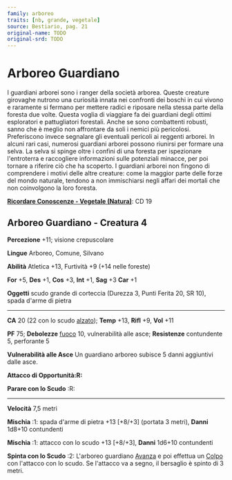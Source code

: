 ```yaml
---
family: arboreo
traits: [nb, grande, vegetale]
source: Bestiario, pag. 21
original-name: TODO
original-srd: TODO
---
```


# Arboreo Guardiano

I guardiani arborei sono i ranger della società arborea. Queste creature
girovaghe nutrono una curiosità innata nei confronti dei boschi in cui vivono e
raramente si fermano per mettere radici e riposare nella stessa parte della
foresta due volte. Questa voglia di viaggiare fa dei guardiani degli ottimi
esploratori e pattugliatori forestali. Anche se sono combattenti robusti, sanno
che è meglio non affrontare da soli i nemici più pericolosi. Preferiscono invece
segnalare gli eventuali pericoli ai reggenti arborei. In alcuni rari casi,
numerosi guardiani arborei possono riunirsi per formare una selva. La selva si
spinge oltre i confini di una foresta per ispezionare l'entroterra e raccogliere
informazioni sulle potenziali minacce, per poi tornare a riferire ciò che ha
scoperto. I guardiani arborei non fingono di comprendere i motivi delle altre
creature: come la maggior parte delle forze del mondo naturale, tendono a non
immischiarsi negli affari dei mortali che non coinvolgono la loro foresta.

**[Ricordare Conoscenze - Vegetale (Natura)](/azioni/ricordare-conoscenze)**: CD
19

## Arboreo Guardiano - Creatura 4

**Percezione** +11; visione crepuscolare

**Lingue** Arboreo, Comune, Silvano

**Abilità** Atletica +13, Furtività +9 (+14 nelle foreste)

**For** +5, **Des** +1, **Cos** +3, **Int** +1, **Sag** +3 **Car** +1

**Oggetti** scudo grande di corteccia (Durezza 3, Punti Ferita 20, SR 10), spada
d'arme di pietra

---

**CA** 20 (22 con lo scudo [alzato](/azioni/alzare-lo-scudo)); **Temp** +13,
**Rifl** +9, **Vol** +11

**PF** 75; **Debolezze** [fuoco](/tratti/fuoco) 10, vulnerabilità alle asce;
**Resistenze** contundente 5, perforante 5

**Vulnerabilità alle Asce** Un guardiano arboreo subisce 5 danni aggiuntivi
dalle asce.

**Attacco di Opportunità:R:**

**Parare con lo Scudo** :R:

---

**Velocità** 7,5 metri

**Mischia** :1: spada d'arme di pietra +13 \[+8/+3] (portata 3 metri), **Danni**
1d8+10 contundenti

**Mischia** :1: attacco con lo scudo +13 \[+8/+3], **Danni** 1d6+10 contundenti

**Spinta con lo Scudo** :2: L'arboreo guardiano [Avanza](/azioni/avanzare) e poi
effettua un [Colpo](/azioni/colpire) con l'attacco con lo scudo. Se l'attacco va
a segno, il bersaglio è spinto di 3 metri.
